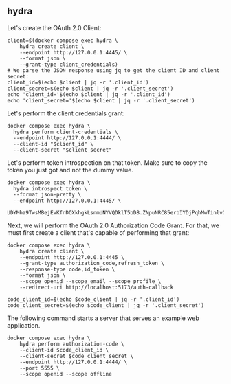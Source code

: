 ## hydra

Let's create the OAuth 2.0 Client:

```
client=$(docker compose exec hydra \
    hydra create client \
    --endpoint http://127.0.0.1:4445/ \
    --format json \
    --grant-type client_credentials)
# We parse the JSON response using jq to get the client ID and client secret:
client_id=$(echo $client | jq -r '.client_id')
client_secret=$(echo $client | jq -r '.client_secret')
echo 'client_id='$(echo $client | jq -r '.client_id')
echo 'client_secret='$(echo $client | jq -r '.client_secret')
```

Let's perform the client credentials grant:

```
docker compose exec hydra \
  hydra perform client-credentials \
  --endpoint http://127.0.0.1:4444/ \
  --client-id "$client_id" \
  --client-secret "$client_secret"
```

Let's perform token introspection on that token. Make sure to copy the token you just got and not the dummy value.

```
docker compose exec hydra \
  hydra introspect token \
  --format json-pretty \
  --endpoint http://127.0.0.1:4445/ \
  UDYMha9TwsMBejEvKfnDOXkhgkLsnmUNYVQDklT5bD8.ZNpuNRC85erbIYDjPqhMwTinlvQmNTk_UvttcLQxFJY
```

Next, we will perform the OAuth 2.0 Authorization Code Grant. For that, we must first create a client that's capable of performing that grant:

```
docker compose exec hydra \
    hydra create client \
    --endpoint http://127.0.0.1:4445 \
    --grant-type authorization_code,refresh_token \
    --response-type code,id_token \
    --format json \
    --scope openid --scope email --scope profile \
    --redirect-uri http://localhost:5173/auth-callback

code_client_id=$(echo $code_client | jq -r '.client_id')
code_client_secret=$(echo $code_client | jq -r '.client_secret')
```

The following command starts a server that serves an example web application.

```
docker compose exec hydra \
    hydra perform authorization-code \
    --client-id $code_client_id \
    --client-secret $code_client_secret \
    --endpoint http://127.0.0.1:4444/ \
    --port 5555 \
    --scope openid --scope offline
```
